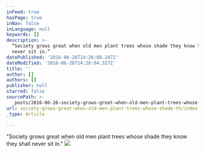 ```yaml
---
inFeed: true
hasPage: true
inNav: false
inLanguage: null
keywords: []
description: >-
  “Society grows great when old men plant trees whose shade they know they shall
  never sit in.”
datePublished: '2016-06-26T14:26:08.247Z'
dateModified: '2016-06-26T14:26:04.327Z'
title: ''
author: []
authors: []
publisher: null
starred: false
sourcePath: >-
  _posts/2016-06-26-society-grows-great-when-old-men-plant-trees-whose-shade-th.md
url: society-grows-great-when-old-men-plant-trees-whose-shade-th/index.html
_type: Article

---
```

"Society grows great when old men plant trees whose shade they know they shall never sit in."
![](https://the-grid-user-content.s3-us-west-2.amazonaws.com/05c0b18d-e328-43a8-88b5-112917f05c89.jpg)